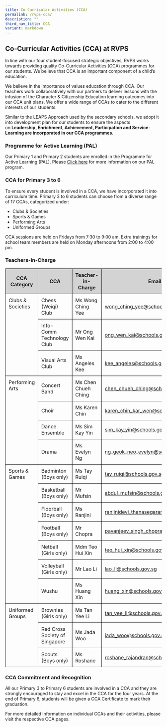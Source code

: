 ```yaml
---
title: Co Curricular Activities (CCA)
permalink: /rvps-cca/
description: ""
third_nav_title: CCA
variant: markdown
---
```

<h2>Co-Curricular Activities (CCA) at RVPS</h2>

<p>In line with our four student-focused strategic objectives, RVPS works towards providing quality Co-Curricular Activities (CCA) programmes for our students. We believe that CCA is an important component of a child’s education. </p>

<p>We believe in the importance of values education through CCA. Our teachers work collaboratively with our partners to deliver lessons with the infusion of the Character &amp; Citizenship Education learning outcomes into our CCA unit plans. We offer a wide range of CCAs to cater to the different interests of our students.</p>

Similar to the LEAPS Approach used by the secondary schools, we adopt it into development plan for our students to ensure the aspects on&nbsp;**Leadership, Enrichment, Achievement, Participation and Service-Learning&nbsp;are incorporated in our CCA programmes**.

<h3>Programme for Active Learning (PAL)</h3>

<p>Our Primary 1 and Primary 2 students are enrolled in the Programme for Active Learning (PAL). Please <a href="https://rivervalleypri.moe.edu.sg/programme-active-learning/">Click here</a> for more information on our PAL program.</p>

<h3>CCA for Primary 3 to 6</h3>

<p>To ensure every student is involved in a CCA, we have incorporated it into curriculum time.  Primary 3 to 6 students can choose from a diverse range of 17 CCAs, categorized under:</p>

<ul>
  <li>Clubs &amp; Societies</li>
  <li>Sports &amp; Games</li>
  <li>Performing Arts</li>
  <li>Uniformed Groups</li>
</ul>

<p>CCA sessions are held on Fridays from 7:30 to 9:00 am. Extra trainings for school team members are held on Monday afternoons from 2:00 to 4:00 pm.</p>

<h3>Teachers-in-Charge</h3>

<table style="width: 100%; border-collapse: collapse; margin-bottom: 20px;">
  <thead>
    <tr style="background-color: lightgrey;">
      <th style="border: 1px solid black; padding: 10px;">CCA Category</th>
      <th style="border: 1px solid black; padding: 10px;">CCA</th>
      <th style="border: 1px solid black; padding: 10px;">Teacher-in-Charge</th>
      <th style="border: 1px solid black; padding: 10px;">Email</th>
    </tr>
  </thead>
  <tbody>
    <tr>
      <td style="border: 1px solid black; padding: 10px; vertical-align: top;" rowspan="3">Clubs &amp; Societies</td>
      <td style="border: 1px solid black; padding: 10px;">Chess (Weiqi) Club</td>
      <td style="border: 1px solid black; padding: 10px;">Ms Wong Ching Yee</td>
      <td style="border: 1px solid black; padding: 10px;"><a href="mailto:wong_ching_yee@schools.gov.sg">wong_ching_yee@schools.gov.sg</a></td>
    </tr>
    <tr>
      <td style="border: 1px solid black; padding: 10px;">Info-Comm Technology Club</td>
      <td style="border: 1px solid black; padding: 10px;">Mr Ong Wen Kai</td>
      <td style="border: 1px solid black; padding: 10px;"><a href="mailto:ong_wen_kai@schools.gov.sg">ong_wen_kai@schools.gov.sg</a></td>
    </tr>
    <tr>
      <td style="border: 1px solid black; padding: 10px;">Visual Arts Club</td>
      <td style="border: 1px solid black; padding: 10px;">Ms Angeles Kee</td>
      <td style="border: 1px solid black; padding: 10px;"><a href="mailto:kee_angeles@schools.gov.sg">kee_angeles@schools.gov.sg</a></td>
    </tr>
    <tr>
      <td style="border: 1px solid black; padding: 10px; vertical-align: top;" rowspan="4">Performing Arts</td>
      <td style="border: 1px solid black; padding: 10px;">Concert Band</td>
      <td style="border: 1px solid black; padding: 10px;">Ms Chen Chueh Ching</td>
      <td style="border: 1px solid black; padding: 10px;"><a href="mailto:chen_chueh_ching@schools.gov.sg">chen_chueh_ching@schools.gov.sg</a></td>
    </tr>
    <tr>
      <td style="border: 1px solid black; padding: 10px;">Choir</td>
      <td style="border: 1px solid black; padding: 10px;">Ms Karen Chin</td>
      <td style="border: 1px solid black; padding: 10px;"><a href="mailto:karen_chin_kar_wen@schools.gov.sg">karen_chin_kar_wen@schools.gov.sg</a></td>
    </tr>
    <tr>
      <td style="border: 1px solid black; padding: 10px;">Dance Ensemble</td>
      <td style="border: 1px solid black; padding: 10px;">Ms Sim Kay Yin</td>
      <td style="border: 1px solid black; padding: 10px;"><a href="mailto:sim_kay_yin@schools.gov.sg">sim_kay_yin@schools.gov.sg</a></td>
    </tr>
    <tr>
      <td style="border: 1px solid black; padding: 10px;">Drama</td>
      <td style="border: 1px solid black; padding: 10px;">Ms Evelyn Ng</td>
      <td style="border: 1px solid black; padding: 10px;"><a href="mailto:ng_geok_neo_evelyn@schools.gov.sg">ng_geok_neo_evelyn@schools.gov.sg</a></td>
    </tr>
    <tr>
      <td style="border: 1px solid black; padding: 10px; vertical-align: top;" rowspan="7">Sports &amp; Games</td>
      <td style="border: 1px solid black; padding: 10px;">Badminton (Boys only)</td>
      <td style="border: 1px solid black; padding: 10px;">Ms Tay Ruiqi</td>
      <td style="border: 1px solid black; padding: 10px;"><a href="mailto:tay_ruiqi@schools.gov.sg">tay_ruiqi@schools.gov.sg</a></td>
    </tr>
    <tr>
      <td style="border: 1px solid black; padding: 10px;">Basketball (Boys only)</td>
      <td style="border: 1px solid black; padding: 10px;">Mr Mufsin</td>
      <td style="border: 1px solid black; padding: 10px;"><a href="mailto:abdul_mufsin@schools.gov.sg">abdul_mufsin@schools.gov.sg</a></td>
    </tr>
    <tr>
      <td style="border: 1px solid black; padding: 10px;">Floorball (Boys only)</td>
      <td style="border: 1px solid black; padding: 10px;">Ms Ranjini</td>
      <td style="border: 1px solid black; padding: 10px;"><a href="mailto:ranjinidevi_thanasegaram@schools.gov.sg">ranjinidevi_thanasegaram@schools.gov.sg</a></td>
    </tr>
    <tr>
      <td style="border: 1px solid black; padding: 10px;">Football (Boys only)</td>
      <td style="border: 1px solid black; padding: 10px;">Mr Chopra</td>
      <td style="border: 1px solid black; padding: 10px;"><a href="mailto:pavanjeev_singh_chopra@schools.gov.sg">pavanjeev_singh_chopra@schools.gov.sg</a></td>
    </tr>
    <tr>
      <td style="border: 1px solid black; padding: 10px;">Netball (Girls only)</td>
      <td style="border: 1px solid black; padding: 10px;">Mdm Teo Hui Xin</td>
      <td style="border: 1px solid black; padding: 10px;"><a href="mailto:teo_hui_xin@schools.gov.sg">teo_hui_xin@schools.gov.sg</a></td>
    </tr>
    <tr>
      <td style="border: 1px solid black; padding: 10px;">Volleyball (Girls only)</td>
      <td style="border: 1px solid black; padding: 10px;">Mr Lao Li</td>
      <td style="border: 1px solid black; padding: 10px;"><a href="mailto:lao_li@schools.gov.sg">lao_li@schools.gov.sg</a></td>
    </tr>
    <tr>
      <td style="border: 1px solid black; padding: 10px;">Wushu</td>
      <td style="border: 1px solid black; padding: 10px;">Ms Huang Xin</td>
      <td style="border: 1px solid black; padding: 10px;"><a href="mailto:huang_xin@schools.gov.sg">huang_xin@schools.gov.sg</a></td>
    </tr>
    <tr>
      <td style="border: 1px solid black; padding: 10px; vertical-align: top;" rowspan="3">Uniformed Groups</td>
      <td style="border: 1px solid black; padding: 10px;">Brownies (Girls only)</td>
      <td style="border: 1px solid black; padding: 10px;">Ms Tan Yee Li</td>
      <td style="border: 1px solid black; padding: 10px;"><a href="mailto:tan_yee_li@schools.gov.sg">tan_yee_li@schools.gov.sg</a></td>
    </tr>
    <tr>
      <td style="border: 1px solid black; padding: 10px;">Red Cross Society of Singapore</td>
      <td style="border: 1px solid black; padding: 10px;">Ms Jada Woo</td>
      <td style="border: 1px solid black; padding: 10px;"><a href="mailto:jada_woo@schools.gov.sg">jada_woo@schools.gov.sg</a></td>
    </tr>
    <tr>
      <td style="border: 1px solid black; padding: 10px;">Scouts (Boys only)</td>
      <td style="border: 1px solid black; padding: 10px;">Ms Roshane</td>
      <td style="border: 1px solid black; padding: 10px;"><a href="mailto:roshane_rajandran@schools.gov.sg">roshane_rajandran@schools.gov.sg</a></td>
    </tr>
  </tbody>
</table>

<h3>CCA Commitment and Recognition</h3>

<p>All our Primary 3 to Primary 6 students are involved in a CCA and they are strongly encouraged to stay and excel in&nbsp;the CCA for the four years. At the end of Primary 6, students will be given a CCA Certificate to mark their graduation.</p>

<p>For more detailed information on individual CCAs and their activities, please visit the respective CCA pages.</p>